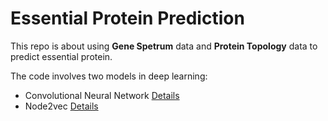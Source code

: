 # Essential Protein Prediction

This repo is about using **Gene Spetrum** data and **Protein Topology** data to predict essential protein.

The code involves two models in deep learning:
* Convolutional Neural Network [Details](https://arxiv.org/abs/1408.5882)
* Node2vec [Details](https://github.com/aditya-grover/node2vec)